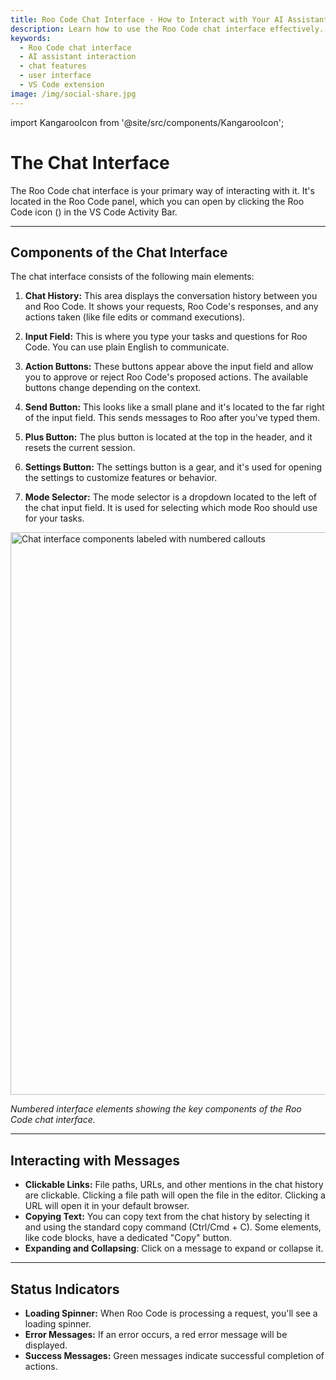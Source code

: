 ```yaml
---
title: Roo Code Chat Interface - How to Interact with Your AI Assistant
description: Learn how to use the Roo Code chat interface effectively. Understand the layout, features, and best practices for communicating with your AI coding assistant.
keywords:
  - Roo Code chat interface
  - AI assistant interaction
  - chat features
  - user interface
  - VS Code extension
image: /img/social-share.jpg
---
```


import KangarooIcon from '@site/src/components/KangarooIcon';

# The Chat Interface

The Roo Code chat interface is your primary way of interacting with it. It's located in the Roo Code panel, which you can open by clicking the Roo Code icon (<KangarooIcon />) in the VS Code Activity Bar.

---

## Components of the Chat Interface

The chat interface consists of the following main elements:

1. **Chat History:** This area displays the conversation history between you and Roo Code.  It shows your requests, Roo Code's responses, and any actions taken (like file edits or command executions).

2. **Input Field:** This is where you type your tasks and questions for Roo Code.  You can use plain English to communicate.

3. **Action Buttons:** These buttons appear above the input field and allow you to approve or reject Roo Code's proposed actions.  The available buttons change depending on the context.

4. **Send Button:** This looks like a small plane and it's located to the far right of the input field. This sends messages to Roo after you've typed them.

5. **Plus Button:** The plus button is located at the top in the header, and it resets the current session.

6. **Settings Button:** The settings button is a gear, and it's used for opening the settings to customize features or behavior.

7. **Mode Selector:** The mode selector is a dropdown located to the left of the chat input field. It is used for selecting which mode Roo should use for your tasks.

<img src="/img/the-chat-interface/the-chat-interface-1.png" alt="Chat interface components labeled with numbered callouts" width="900" />

*Numbered interface elements showing the key components of the Roo Code chat interface.*

---

## Interacting with Messages

* **Clickable Links:** File paths, URLs, and other mentions in the chat history are clickable.  Clicking a file path will open the file in the editor.  Clicking a URL will open it in your default browser.
* **Copying Text:** You can copy text from the chat history by selecting it and using the standard copy command (Ctrl/Cmd + C).  Some elements, like code blocks, have a dedicated "Copy" button.
* **Expanding and Collapsing**: Click on a message to expand or collapse it.

---

## Status Indicators

* **Loading Spinner:**  When Roo Code is processing a request, you'll see a loading spinner.
* **Error Messages:**  If an error occurs, a red error message will be displayed.
* **Success Messages:** Green messages indicate successful completion of actions.

